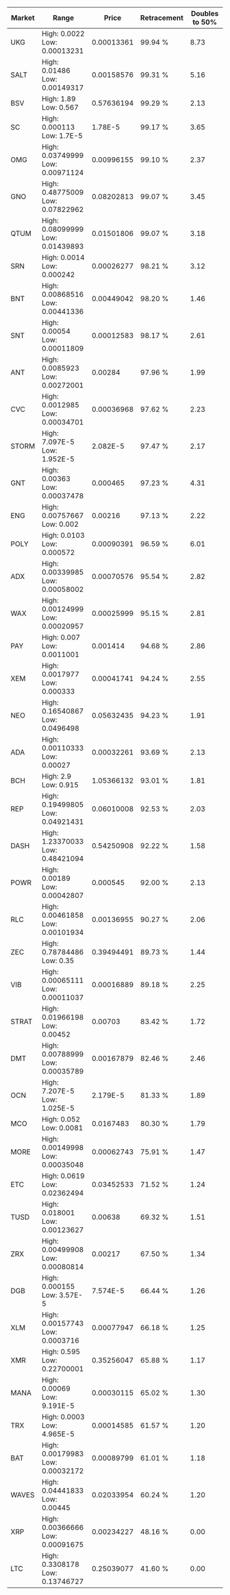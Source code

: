 | Market | Range | Price| Retracement | Doubles to 50% |
| --- | --- | --- | --- | --- |
| UKG | High: 0.0022<br />Low: 0.00013231 | 0.00013361 | 99.94 % | 8.73 |
| SALT | High: 0.01486<br />Low: 0.00149317 | 0.00158576 | 99.31 % | 5.16 |
| BSV | High: 1.89<br />Low: 0.567 | 0.57636194 | 99.29 % | 2.13 |
| SC | High: 0.000113<br />Low: 1.7E-5 | 1.78E-5 | 99.17 % | 3.65 |
| OMG | High: 0.03749999<br />Low: 0.00971124 | 0.00996155 | 99.10 % | 2.37 |
| GNO | High: 0.48775009<br />Low: 0.07822962 | 0.08202813 | 99.07 % | 3.45 |
| QTUM | High: 0.08099999<br />Low: 0.01439893 | 0.01501806 | 99.07 % | 3.18 |
| SRN | High: 0.0014<br />Low: 0.000242 | 0.00026277 | 98.21 % | 3.12 |
| BNT | High: 0.00868516<br />Low: 0.00441336 | 0.00449042 | 98.20 % | 1.46 |
| SNT | High: 0.00054<br />Low: 0.00011809 | 0.00012583 | 98.17 % | 2.61 |
| ANT | High: 0.0085923<br />Low: 0.00272001 | 0.00284 | 97.96 % | 1.99 |
| CVC | High: 0.0012985<br />Low: 0.00034701 | 0.00036968 | 97.62 % | 2.23 |
| STORM | High: 7.097E-5<br />Low: 1.952E-5 | 2.082E-5 | 97.47 % | 2.17 |
| GNT | High: 0.00363<br />Low: 0.00037478 | 0.000465 | 97.23 % | 4.31 |
| ENG | High: 0.00757667<br />Low: 0.002 | 0.00216 | 97.13 % | 2.22 |
| POLY | High: 0.0103<br />Low: 0.000572 | 0.00090391 | 96.59 % | 6.01 |
| ADX | High: 0.00339985<br />Low: 0.00058002 | 0.00070576 | 95.54 % | 2.82 |
| WAX | High: 0.00124999<br />Low: 0.00020957 | 0.00025999 | 95.15 % | 2.81 |
| PAY | High: 0.007<br />Low: 0.0011001 | 0.001414 | 94.68 % | 2.86 |
| XEM | High: 0.0017977<br />Low: 0.000333 | 0.00041741 | 94.24 % | 2.55 |
| NEO | High: 0.16540867<br />Low: 0.0496498 | 0.05632435 | 94.23 % | 1.91 |
| ADA | High: 0.00110333<br />Low: 0.00027 | 0.00032261 | 93.69 % | 2.13 |
| BCH | High: 2.9<br />Low: 0.915 | 1.05366132 | 93.01 % | 1.81 |
| REP | High: 0.19499805<br />Low: 0.04921431 | 0.06010008 | 92.53 % | 2.03 |
| DASH | High: 1.23370033<br />Low: 0.48421094 | 0.54250908 | 92.22 % | 1.58 |
| POWR | High: 0.00189<br />Low: 0.00042807 | 0.000545 | 92.00 % | 2.13 |
| RLC | High: 0.00461858<br />Low: 0.00101934 | 0.00136955 | 90.27 % | 2.06 |
| ZEC | High: 0.78784486<br />Low: 0.35 | 0.39494491 | 89.73 % | 1.44 |
| VIB | High: 0.00065111<br />Low: 0.00011037 | 0.00016889 | 89.18 % | 2.25 |
| STRAT | High: 0.01966198<br />Low: 0.00452 | 0.00703 | 83.42 % | 1.72 |
| DMT | High: 0.00788999<br />Low: 0.00035789 | 0.00167879 | 82.46 % | 2.46 |
| OCN | High: 7.207E-5<br />Low: 1.025E-5 | 2.179E-5 | 81.33 % | 1.89 |
| MCO | High: 0.052<br />Low: 0.0081 | 0.0167483 | 80.30 % | 1.79 |
| MORE | High: 0.00149998<br />Low: 0.00035048 | 0.00062743 | 75.91 % | 1.47 |
| ETC | High: 0.0619<br />Low: 0.02362494 | 0.03452533 | 71.52 % | 1.24 |
| TUSD | High: 0.018001<br />Low: 0.00123627 | 0.00638 | 69.32 % | 1.51 |
| ZRX | High: 0.00499908<br />Low: 0.00080814 | 0.00217 | 67.50 % | 1.34 |
| DGB | High: 0.000155<br />Low: 3.57E-5 | 7.574E-5 | 66.44 % | 1.26 |
| XLM | High: 0.00157743<br />Low: 0.0003716 | 0.00077947 | 66.18 % | 1.25 |
| XMR | High: 0.595<br />Low: 0.22700001 | 0.35256047 | 65.88 % | 1.17 |
| MANA | High: 0.00069<br />Low: 9.191E-5 | 0.00030115 | 65.02 % | 1.30 |
| TRX | High: 0.0003<br />Low: 4.965E-5 | 0.00014585 | 61.57 % | 1.20 |
| BAT | High: 0.00179983<br />Low: 0.00032172 | 0.00089799 | 61.01 % | 1.18 |
| WAVES | High: 0.04441833<br />Low: 0.00445 | 0.02033954 | 60.24 % | 1.20 |
| XRP | High: 0.00366666<br />Low: 0.00091675 | 0.00234227 | 48.16 % | 0.00 |
| LTC | High: 0.3308178<br />Low: 0.13746727 | 0.25039077 | 41.60 % | 0.00 |
